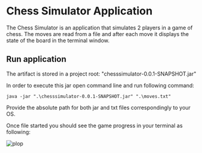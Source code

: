 # Chess Simulator Application

The Chess Simulator is an application that simulates 2 players in a game of chess. The moves are read from a file and after each move it displays the state of the board in the terminal window.

## Run application
The artifact is stored in a project root: "chesssimulator-0.0.1-SNAPSHOT.jar"

In order to execute this jar open command line and run following command:


```java -jar ".\chesssimulator-0.0.1-SNAPSHOT.jar" ".\moves.txt"```

Provide the absolute path for both jar and txt files correspondingly to your OS.

Once file started you should see the game progress in your terminal as following: 

![plop](src/main/resources/game_progress.png)
